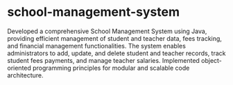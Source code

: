 # school-management-system
Developed a comprehensive School Management System using Java, providing efficient management of student and teacher data, fees tracking, and financial management functionalities. The system enables administrators to add, update, and delete student and teacher records, track student fees payments, and manage teacher salaries. Implemented object-oriented programming principles for modular and scalable code architecture.
